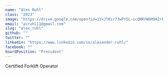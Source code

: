 ```yaml
---
name: "Alex Ruhl"
class: "2023"
image: "https://drive.google.com/open?id=1YxJlRir73wPYSL-scQNRYW6H9AZrbi_A"
email: "acruhl11@gmail.com"
slug: "alex_ruhl"
github: ""
twitter: ""
linkedin: "https://www.linkedin.com/in/alexander-ruhl/"
facebook: ""
boardPosition: "President"
---
```

Certified Forklift Operator